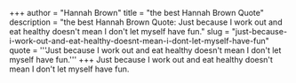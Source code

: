 +++
author = "Hannah Brown"
title = "the best Hannah Brown Quote"
description = "the best Hannah Brown Quote: Just because I work out and eat healthy doesn't mean I don't let myself have fun."
slug = "just-because-i-work-out-and-eat-healthy-doesnt-mean-i-dont-let-myself-have-fun"
quote = '''Just because I work out and eat healthy doesn't mean I don't let myself have fun.'''
+++
Just because I work out and eat healthy doesn't mean I don't let myself have fun.
